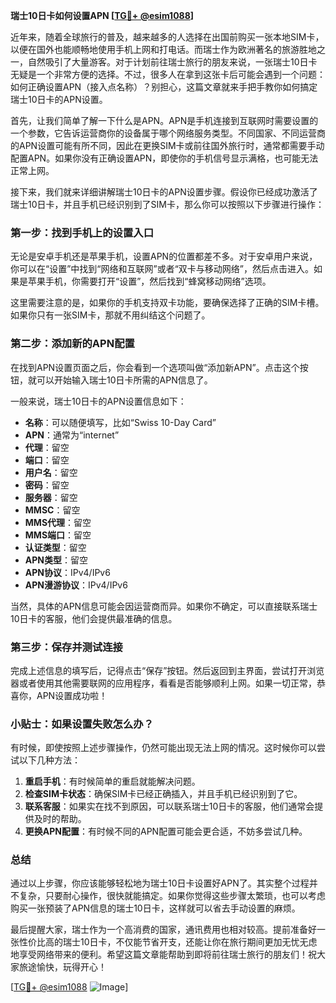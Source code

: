 **瑞士10日卡如何设置APN [[TG💪+ @esim1088](https://t.me/s/esim1088)]**

近年来，随着全球旅行的普及，越来越多的人选择在出国前购买一张本地SIM卡，以便在国外也能顺畅地使用手机上网和打电话。而瑞士作为欧洲著名的旅游胜地之一，自然吸引了大量游客。对于计划前往瑞士旅行的朋友来说，一张瑞士10日卡无疑是一个非常方便的选择。不过，很多人在拿到这张卡后可能会遇到一个问题：如何正确设置APN（接入点名称）？别担心，这篇文章就来手把手教你如何搞定瑞士10日卡的APN设置。

首先，让我们简单了解一下什么是APN。APN是手机连接到互联网时需要设置的一个参数，它告诉运营商你的设备属于哪个网络服务类型。不同国家、不同运营商的APN设置可能有所不同，因此在更换SIM卡或前往国外旅行时，通常都需要手动配置APN。如果你没有正确设置APN，即使你的手机信号显示满格，也可能无法正常上网。

接下来，我们就来详细讲解瑞士10日卡的APN设置步骤。假设你已经成功激活了瑞士10日卡，并且手机已经识别到了SIM卡，那么你可以按照以下步骤进行操作：

### 第一步：找到手机上的设置入口

无论是安卓手机还是苹果手机，设置APN的位置都差不多。对于安卓用户来说，你可以在“设置”中找到“网络和互联网”或者“双卡与移动网络”，然后点击进入。如果是苹果手机，你需要打开“设置”，然后找到“蜂窝移动网络”选项。

这里需要注意的是，如果你的手机支持双卡功能，要确保选择了正确的SIM卡槽。如果你只有一张SIM卡，那就不用纠结这个问题了。

### 第二步：添加新的APN配置

在找到APN设置页面之后，你会看到一个选项叫做“添加新APN”。点击这个按钮，就可以开始输入瑞士10日卡所需的APN信息了。

一般来说，瑞士10日卡的APN设置信息如下：
- **名称**：可以随便填写，比如“Swiss 10-Day Card”
- **APN**：通常为“internet”
- **代理**：留空
- **端口**：留空
- **用户名**：留空
- **密码**：留空
- **服务器**：留空
- **MMSC**：留空
- **MMS代理**：留空
- **MMS端口**：留空
- **认证类型**：留空
- **APN类型**：留空
- **APN协议**：IPv4/IPv6
- **APN漫游协议**：IPv4/IPv6

当然，具体的APN信息可能会因运营商而异。如果你不确定，可以直接联系瑞士10日卡的客服，他们会提供最准确的信息。

### 第三步：保存并测试连接

完成上述信息的填写后，记得点击“保存”按钮。然后返回到主界面，尝试打开浏览器或者使用其他需要联网的应用程序，看看是否能够顺利上网。如果一切正常，恭喜你，APN设置成功啦！

### 小贴士：如果设置失败怎么办？

有时候，即使按照上述步骤操作，仍然可能出现无法上网的情况。这时候你可以尝试以下几种方法：

1. **重启手机**：有时候简单的重启就能解决问题。
2. **检查SIM卡状态**：确保SIM卡已经正确插入，并且手机已经识别到了它。
3. **联系客服**：如果实在找不到原因，可以联系瑞士10日卡的客服，他们通常会提供及时的帮助。
4. **更换APN配置**：有时候不同的APN配置可能会更合适，不妨多尝试几种。

### 总结

通过以上步骤，你应该能够轻松地为瑞士10日卡设置好APN了。其实整个过程并不复杂，只要耐心操作，很快就能搞定。如果你觉得这些步骤太繁琐，也可以考虑购买一张预装了APN信息的瑞士10日卡，这样就可以省去手动设置的麻烦。

最后提醒大家，瑞士作为一个高消费的国家，通讯费用也相对较高。提前准备好一张性价比高的瑞士10日卡，不仅能节省开支，还能让你在旅行期间更加无忧无虑地享受网络带来的便利。希望这篇文章能帮助到即将前往瑞士旅行的朋友们！祝大家旅途愉快，玩得开心！

[[TG💪+ @esim1088](https://t.me/s/esim1088) ![Image](https://i.postimg.cc/4NQfJmqS/Snipaste-2025-05-13-00-14-12.png)]